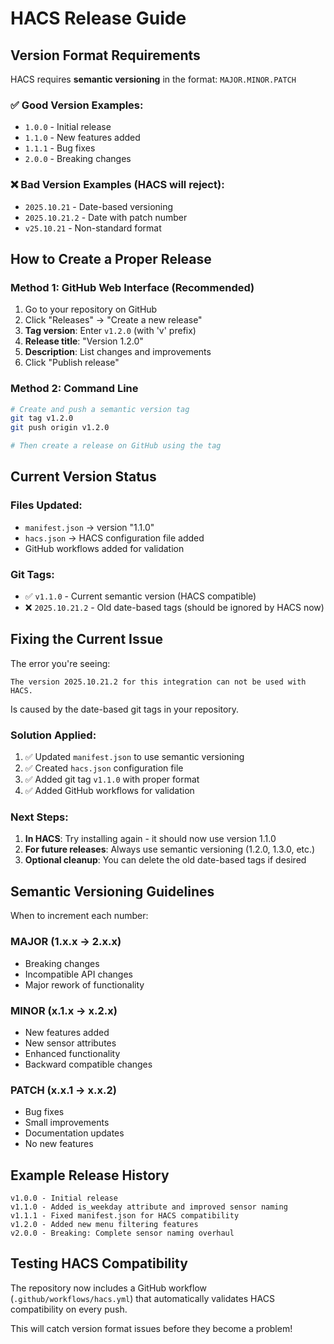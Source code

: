 # HACS Release Guide

## Version Format Requirements

HACS requires **semantic versioning** in the format: `MAJOR.MINOR.PATCH`

### ✅ Good Version Examples:
- `1.0.0` - Initial release
- `1.1.0` - New features added
- `1.1.1` - Bug fixes
- `2.0.0` - Breaking changes

### ❌ Bad Version Examples (HACS will reject):
- `2025.10.21` - Date-based versioning
- `2025.10.21.2` - Date with patch number
- `v25.10.21` - Non-standard format

## How to Create a Proper Release

### Method 1: GitHub Web Interface (Recommended)
1. Go to your repository on GitHub
2. Click "Releases" → "Create a new release"
3. **Tag version**: Enter `v1.2.0` (with 'v' prefix)
4. **Release title**: "Version 1.2.0"
5. **Description**: List changes and improvements
6. Click "Publish release"

### Method 2: Command Line
```bash
# Create and push a semantic version tag
git tag v1.2.0
git push origin v1.2.0

# Then create a release on GitHub using the tag
```

## Current Version Status

### Files Updated:
- `manifest.json` → version "1.1.0"
- `hacs.json` → HACS configuration file added
- GitHub workflows added for validation

### Git Tags:
- ✅ `v1.1.0` - Current semantic version (HACS compatible)
- ❌ `2025.10.21.2` - Old date-based tags (should be ignored by HACS now)

## Fixing the Current Issue

The error you're seeing:
```
The version 2025.10.21.2 for this integration can not be used with HACS.
```

Is caused by the date-based git tags in your repository. 

### Solution Applied:
1. ✅ Updated `manifest.json` to use semantic versioning
2. ✅ Created `hacs.json` configuration file
3. ✅ Added git tag `v1.1.0` with proper format
4. ✅ Added GitHub workflows for validation

### Next Steps:
1. **In HACS**: Try installing again - it should now use version 1.1.0
2. **For future releases**: Always use semantic versioning (1.2.0, 1.3.0, etc.)
3. **Optional cleanup**: You can delete the old date-based tags if desired

## Semantic Versioning Guidelines

When to increment each number:

### MAJOR (1.x.x → 2.x.x)
- Breaking changes
- Incompatible API changes
- Major rework of functionality

### MINOR (x.1.x → x.2.x)
- New features added
- New sensor attributes
- Enhanced functionality
- Backward compatible changes

### PATCH (x.x.1 → x.x.2)  
- Bug fixes
- Small improvements
- Documentation updates
- No new features

## Example Release History
```
v1.0.0 - Initial release
v1.1.0 - Added is_weekday attribute and improved sensor naming
v1.1.1 - Fixed manifest.json for HACS compatibility
v1.2.0 - Added new menu filtering features
v2.0.0 - Breaking: Complete sensor naming overhaul
```

## Testing HACS Compatibility

The repository now includes a GitHub workflow (`.github/workflows/hacs.yml`) that automatically validates HACS compatibility on every push.

This will catch version format issues before they become a problem!